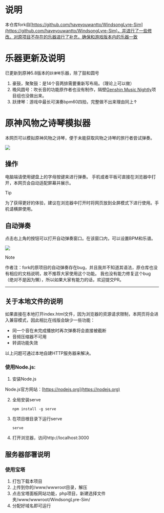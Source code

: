 # 说明
本仓库fork自[https://github.com/haveyouwantto/WindsongLyre-Sim](https://github.com/haveyouwantto/WindsongLyre-Sim)，并进行了一些修改。对原项目不存在的乐器进行了补充，确保和游戏版本内的乐器一致

# 乐器更新及说明
已更新到原神5.8版本的`跃律琴`乐器，除了鼓和圆号
1. 豪鼓，聚聚鼓：是14个音两排需要重新写布局。（理论上可以做）
2. 晚风圆号：吹长音的功能原作者也没有制作，隔壁[Genshin Music Nightly](https://github.com/Specy/genshin-music)项目组也没做出来。
3. 跃律琴：游戏中最长可演奏bpm60四拍，完整做不出来理由同上↑

# 原神风物之诗琴模拟器

本网页可以模拟原神风物之诗琴，便于未能获取风物之诗琴的旅行者尝试弹奏。

![](img/preview.png)



## 操作

电脑端请使用键盘上的字母按键来进行弹奏。
手机或者平板可直接在浏览器中打开，本网页会自动适配屏幕并展示。

   > [!TIP]
   > 为了获得更好的体验，建议在浏览器中打开时将网页放到全屏模式下进行使用。手机请横屏使用。

## 自动弹奏

点击右上角的按钮可以打开自动弹奏窗口。在该窗口内，可以设置BPM和乐谱。

![](img/input.png)

   > [!NOTE]
   > 作者注：fork的原项目的自动弹奏存在bug，并且我并不知道其语法，原仓库也没有相应的文档说明，故不推荐大家使用这个功能。
   > 我也没有能力修复这个bug（绝对不是因为懒），所以如果大家有能力的话，欢迎提交PR。

-------
## 关于本地文件的说明

如果直接在本地打开index.html文件，因为浏览器的资源请求限制，本网页将会进入兼容模式，因此相比在线版会缺少一些功能：
* 同一个音在未完成播放时再次弹奏将会直接被截断
* 音频压缩器不可用
* 转调功能失效

以上问题可通过本地自建HTTP服务器来解决。

### 使用Node.js:
1. 安装Node.js

Node.js官方网站：[https://nodejs.org](https://nodejs.org)

2. 全局安装serve
    ```
    npm install -g serve
    ```
3. 在项目根目录下运行serve
    ```
    serve
    ```
4. 打开浏览器，访问http://localhost:3000
   
## 服务器部署说明
### 使用宝塔
1. 打包下载本项目
2. 上传到你的/www/wwwroot目录，解压
3. 点击宝塔面板网站功能，php项目，新建选择文件夹/www/wwwroot/WindsongLyre-Sim/
4. 分配好域名即可运行

